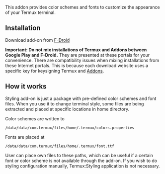 This addon provides color schemes and fonts to customize the appearance
of your Termux terminal.

## Installation

Download add-on from
[F-Droid](https://f-droid.org/packages/com.termux.styling/)

**Important: Do not mix installations of Termux and Addons between
Google Play and F-Droid.** They are presented at these portals for your
convenience. There are compatibility issues when mixing installations
from these Internet portals. This is because each download website uses
a specific key for keysigning Termux and [Addons](Addons).

## How it works

Styling add-on is just a package with pre-defined color schemes and font
files. When you use it to change terminal style, some files are being
extracted and placed at specific locations in home directory.

Color schemes are written to

`/data/data/com.termux/files/home/.termux/colors.properties`

Fonts are placed at

`/data/data/com.termux/files/home/.termux/font.ttf`

User can place own files to these paths, which can be useful if a
certain font or color scheme is not available through the add-on. If you
wish to do styling configuration manually, Termux:Styling application is
not necessary.